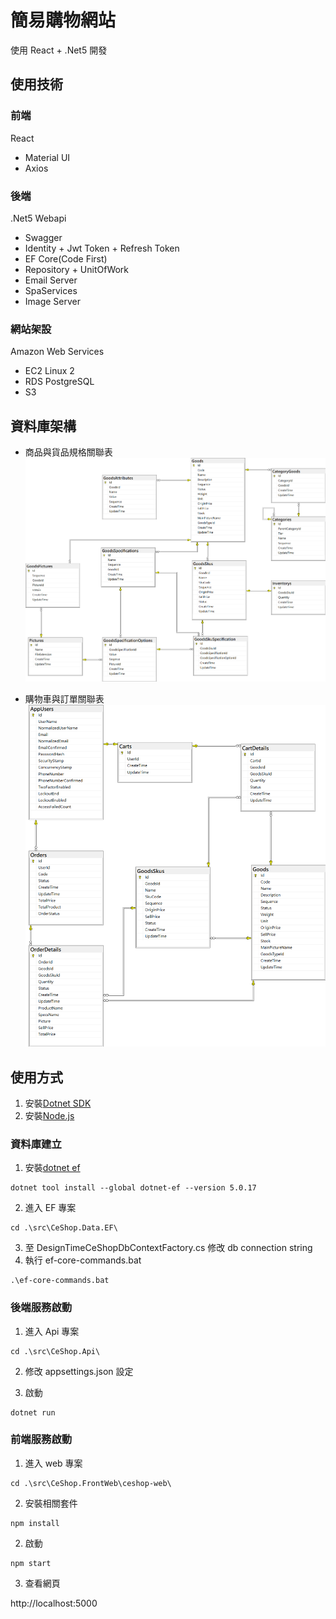 # 簡易購物網站

使用 React + .Net5 開發

## 使用技術

### 前端

React

- Material UI
- Axios

### 後端

.Net5 Webapi

- Swagger
- Identity + Jwt Token + Refresh Token
- EF Core(Code First)
- Repository + UnitOfWork
- Email Server
- SpaServices
- Image Server

### 網站架設

Amazon Web Services

- EC2 Linux 2
- RDS PostgreSQL
- S3

## 資料庫架構

- 商品與貨品規格關聯表
  ![database1](https://github.com/yfz34/CeShop/blob/master/assets/database1.png)

- 購物車與訂單關聯表
  ![database2](https://github.com/yfz34/CeShop/blob/master/assets/database2.png)

## 使用方式

1. 安裝[Dotnet SDK](https://dotnet.microsoft.com/en-us/download)
2. 安裝[Node.js](https://nodejs.org/en/)

### 資料庫建立

1. 安裝[dotnet ef](https://www.nuget.org/packages/dotnet-ef)

```
dotnet tool install --global dotnet-ef --version 5.0.17
```

2. 進入 EF 專案

```
cd .\src\CeShop.Data.EF\
```

3. 至 DesignTimeCeShopDbContextFactory.cs 修改 db connection string
4. 執行 ef-core-commands.bat

```
.\ef-core-commands.bat
```

### 後端服務啟動

1. 進入 Api 專案

```
cd .\src\CeShop.Api\
```

2. 修改 appsettings.json 設定

3. 啟動

```
dotnet run
```

### 前端服務啟動

1. 進入 web 專案

```
cd .\src\CeShop.FrontWeb\ceshop-web\
```

2. 安裝相關套件

```
npm install
```

2. 啟動

```
npm start
```

3. 查看網頁

http://localhost:5000
